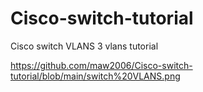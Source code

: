 # Cisco-switch-tutorial
Cisco switch VLANS 3 vlans tutorial 

https://github.com/maw2006/Cisco-switch-tutorial/blob/main/switch%20VLANS.png


